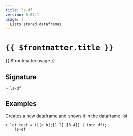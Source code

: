 ```yaml
---
title: ls-df
version: 0.67.1
usage: |
  Lists stored dataframes
---
```


# <code>{{ $frontmatter.title }}</code>

<div style='white-space: pre-wrap;'>{{ $frontmatter.usage }}</div>

## Signature

```> ls-df ```

## Examples

Creates a new dataframe and shows it in the dataframe list
```shell
> let test = ([[a b];[1 2] [3 4]] | into df);
    ls-df
```
